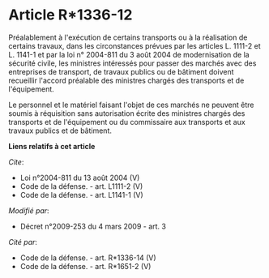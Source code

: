 # Article R*1336-12

Préalablement à l'exécution de certains transports ou à la réalisation de certains travaux, dans les circonstances prévues
par les articles L. 1111-2 et L. 1141-1 et par la loi n° 2004-811 du 3 août 2004 de modernisation de la sécurité civile, les
ministres intéressés pour passer des marchés avec des entreprises de transport, de travaux publics ou de bâtiment doivent
recueillir l'accord préalable des ministres chargés des transports et de l'équipement. 

Le personnel et le matériel faisant l'objet de ces marchés ne peuvent être soumis à réquisition sans autorisation écrite des
ministres chargés des transports et de l'équipement ou du commissaire aux transports et aux travaux publics et de bâtiment.

**Liens relatifs à cet article**

_Cite_:

  - Loi n°2004-811 du 13 août 2004 (V)
  - Code de la défense. - art. L1111-2 (V)
  - Code de la défense. - art. L1141-1 (V)

_Modifié par_:

  - Décret n°2009-253 du 4 mars 2009 - art. 3

_Cité par_:

  - Code de la défense. - art. R*1336-14 (V)
  - Code de la défense. - art. R*1651-2 (V)
